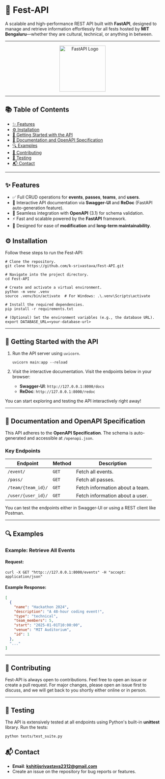 # 🎉 Fest-API

A scalable and high-performance REST API built with **FastAPI**, designed to manage and retrieve information
effortlessly for all fests hosted by **MIT Bengaluru**—whether they are cultural, technical, or anything in between.

---

<!--suppress HtmlDeprecatedAttribute -->
<p align="center">
  <img src="https://fastapi.tiangolo.com/img/logo-margin/logo-teal.png" alt="FastAPI Logo" width="150"/>
</p>

---

## 📚 Table of Contents

- [✨ Features](#-features)
- [⚙️ Installation](#-installation)
- [🚀 Getting Started with the API](#-getting-started-with-the-api)
- [📜 Documentation and OpenAPI Specification](#-documentation-and-openapi-specification)
- [🔍 Examples](#-examples)
- [🤝 Contributing](#-contributing)
- [🧪 Testing](#-testing)
- [📬 Contact](#-contact)

---

## ✨ Features

- ✅ Full CRUD operations for **events**, **passes**, **teams**, and **users**.
- 📖 Interactive API documentation via **Swagger-UI** and **ReDoc** (FastAPI auto-generation feature).
- 🧩 Seamless integration with **OpenAPI** (3.1) for schema validation.
- ⚡ Fast and scalable powered by the **FastAPI** framework.
- 🔧 Designed for ease of **modification** and **long-term maintainability**.

## ⚙️ Installation

Follow these steps to run the Fest-API:

```shell
# Clone the repository.
git clone https://github.com/k-srivastava/Fest-API.git

# Navigate into the project directory.
cd Fest-API

# Create and activate a virtual environment.
python -m venv .venv
source .venv/bin/activate  # For Windows: .\.venv\Scripts\activate

# Install the required dependencies.
pip install -r requirements.txt

# (Optional) Set the environment variables (e.g., the database URL).
export DATABASE_URL=<your-database-url>
```

---

## 🚀 Getting Started with the API

1. Run the API server using `uvicorn`.
    ```shell
    uvicorn main:app --reload
    ```

2. Visit the interactive documentation.
   Visit the endpoints below in your browser:
    - **Swagger-UI**: `http://127.0.0.1:8000/docs`
    - **ReDoc**: `http://127.0.0.1:8000/redoc`

You can start exploring and testing the API interactively right away!

---

## 📜 Documentation and OpenAPI Specification

This API adheres to the **OpenAPI Specification**. The schema is auto-generated and accessible at `/openapi.json`.

### Key Endpoints

| **Endpoint**       | **Method** | **Description**                 |
|--------------------|------------|---------------------------------|
| `/event/`          | `GET`      | Fetch all events.               |
| `/pass/`           | `GET`      | Fetch all passes.               |
| `/team/{team_id}/` | `GET`      | Fetch information about a team. |
| `/user/{user_id}/` | `GET`      | Fetch information about a user. |

You can test the endpoints either in Swagger-UI or using a REST client like Postman.

---

## 🔍 Examples

### Example: Retrieve All Events

#### Request:

```shell
curl -X GET "http:://127.0.0.1:8000/events" -H "accept: application/json"
```

#### Example Response:

```json
[
  {
    "name": "Hackathon 2024",
    "description": "A 48-hour coding event!",
    "type": "technical",
    "team_members": 5,
    "start": "2025-01-01T10:00:00",
    "venue": "MIT Auditorium",
    "id": 1
  },
  "..."
]
```

---

## 🤝 Contributing

Fest-API is always open to contributions. Feel free to open an issue or create a pull request. For major changes, please
open an issue first to discuss, and we will get back to you shortly either online or in person.


---

## 🧪 Testing

The API is extensively tested at all endpoints using Python's built-in **unittest** library. Run the tests:

```shell
python tests/test_suite.py
```

## 📬 Contact

- **Email**: **kshitijsrivastava2312@gmail.com**
- Create an issue on the repository for bug reports or features.

